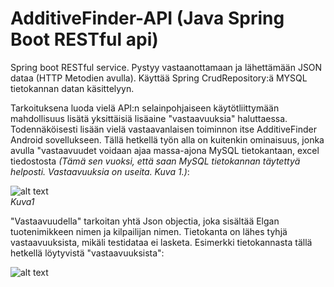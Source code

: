 # AdditiveFinder-API (Java Spring Boot RESTful api)

Spring boot RESTful service. 
Pystyy vastaanottamaan ja lähettämään JSON dataa (HTTP Metodien avulla). 
Käyttää Spring CrudRepository:ä MYSQL tietokannan datan käsittelyyn.

Tarkoituksena luoda vielä API:n selainpohjaiseen käytötliittymään mahdollisuus lisätä yksittäisiä lisäaine "vastaavuuksia" haluttaessa. Todennäköisesti lisään vielä vastaavanlaisen toiminnon itse AdditiveFinder Android sovellukseen.  Tällä hetkellä työn alla on kuitenkin ominaisuus, jonka avulla "vastaavuudet voidaan ajaa massa-ajona MySQL tietokantaan, excel tiedostosta <i>(Tämä sen vuoksi, että saan MySQL tietokannan täytettyä helposti. Vastaavuuksia on useita. Kuva 1.)</i>: 

![alt text](https://i.imgur.com/eP7zMsM.png) 
<br><i>Kuva1</i>

"Vastaavuudella" tarkoitan yhtä Json objectia, joka sisältää Elgan tuotenimikkeen nimen ja kilpailijan nimen.
Tietokanta on lähes tyhjä vastaavuuksista, mikäli testidataa ei lasketa. 
Esimerkki tietokannasta tällä hetkellä löytyvistä "vastaavuuksista":

![alt text](https://i.imgur.com/MHSGBzN.png)


